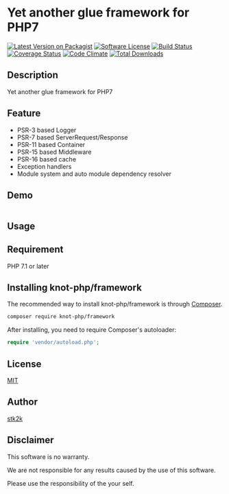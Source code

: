 Yet another glue framework for PHP7
=======================

[![Latest Version on Packagist](https://img.shields.io/packagist/v/knot-php/framework.svg?style=flat-square)](https://packagist.org/packages/knot-php/framework)
[![Software License](https://img.shields.io/badge/license-MIT-brightgreen.svg?style=flat-square)](LICENSE.md)
[![Build Status](https://travis-ci.org/knot-php/framework.svg?branch=master)](https://travis-ci.org/knot-php/framework)
[![Coverage Status](https://coveralls.io/repos/github/knot-php/framework/badge.svg?branch=master)](https://coveralls.io/github/knot-php/framework?branch=master)
[![Code Climate](https://codeclimate.com/github/knot-php/framework/badges/gpa.svg)](https://codeclimate.com/github/knot-php/framework)
[![Total Downloads](https://img.shields.io/packagist/dt/knot-php/framework.svg?style=flat-square)](https://packagist.org/packages/knot-php/framework)

## Description

Yet another glue framework for PHP7


## Feature

- PSR-3 based Logger
- PSR-7 based ServerRequest/Response
- PSR-11 based Container
- PSR-15 based Middleware
- PSR-16 based cache
- Exception handlers
- Module system and auto module dependency resolver

## Demo

```php

```


## Usage

## Requirement

PHP 7.1 or later

## Installing knot-php/framework

The recommended way to install knot-php/framework is through
[Composer](http://getcomposer.org).

```bash
composer require knot-php/framework
```

After installing, you need to require Composer's autoloader:

```php
require 'vendor/autoload.php';
```

## License
[MIT](https://github.com/knot-php/framework/blob/master/LICENSE)

## Author

[stk2k](https://github.com/stk2k)

## Disclaimer

This software is no warranty.

We are not responsible for any results caused by the use of this software.

Please use the responsibility of the your self.



